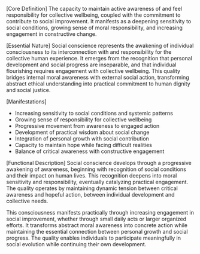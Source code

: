 [Core Definition]
The capacity to maintain active awareness of and feel responsibility for collective wellbeing, coupled with the commitment to contribute to social improvement. It manifests as a deepening sensitivity to social conditions, growing sense of moral responsibility, and increasing engagement in constructive change.

[Essential Nature]
Social conscience represents the awakening of individual consciousness to its interconnection with and responsibility for the collective human experience. It emerges from the recognition that personal development and social progress are inseparable, and that individual flourishing requires engagement with collective wellbeing. This quality bridges internal moral awareness with external social action, transforming abstract ethical understanding into practical commitment to human dignity and social justice.

[Manifestations]
- Increasing sensitivity to social conditions and systemic patterns
- Growing sense of responsibility for collective wellbeing
- Progressive movement from awareness to engaged action
- Development of practical wisdom about social change
- Integration of personal growth with social contribution
- Capacity to maintain hope while facing difficult realities
- Balance of critical awareness with constructive engagement

[Functional Description]
Social conscience develops through a progressive awakening of awareness, beginning with recognition of social conditions and their impact on human lives. This recognition deepens into moral sensitivity and responsibility, eventually catalyzing practical engagement. The quality operates by maintaining dynamic tension between critical awareness and hopeful action, between individual development and collective needs.

This consciousness manifests practically through increasing engagement in social improvement, whether through small daily acts or larger organized efforts. It transforms abstract moral awareness into concrete action while maintaining the essential connection between personal growth and social progress. The quality enables individuals to participate meaningfully in social evolution while continuing their own development.
